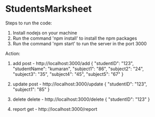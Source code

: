 # StudentsMarksheet

Steps to run the code:

1. Install nodejs on your machine
2. Run the command 'npm install' to install the npm packages
3. Run the command 'npm start' to run the server in the port 3000

Action:

1. add
   post - http://localhost:3000/add
   {
    "studentID": "123",
    "studentName": "kumaran",
    "subject1": "86",
    "subject2": "24",
    "subject3": "35",
    "subject4": "45",
    "subject5": "67"
   }

2. update
   post - http://localhost:3000/update
   {
    "studentID": "123",
    "subject1": "85"
   }

3. delete
   delete - http://localhost:3000/delete
   {
    "studentID": "123"
   }

4. report
   get - http://localhost:3000/report

